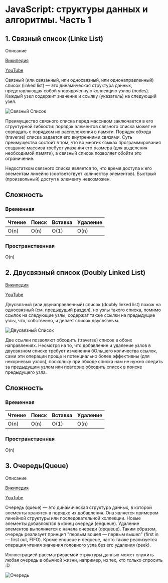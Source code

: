 # JavaScript: структуры данных и алгоритмы. Часть 1

## 1. Связный список (Linke List)

Описание

[Википедия](https://ru.wikipedia.org/wiki/%D0%A1%D0%B2%D1%8F%D0%B7%D0%BD%D1%8B%D0%B9_%D1%81%D0%BF%D0%B8%D1%81%D0%BE%D0%BA)

[YouTube](https://www.youtube.com/watch?v=C9FK1pHLnhI&list=PLQOaTSbfxUtAIipl4136nwb4ISyFk8oI4)

Связный (или связанный, или односвязный, или однонаправленный) список (linked list) — это динамическая структура данных, представляющая собой упорядоченную коллекцию узлов (nodes). Каждый узел содержит значение и ссылку (указатель) на следующий узел.

![Связный Список](https://habrastorage.org/r/w1560/webt/dz/-b/yf/dz-byfpa6h_clxc6thkrojlrdli.png)

Преимущество связного списка перед массивом заключается в его структурной гибкости: порядок элементов связного списка может не совпадать с порядком их расположения в памяти. Порядок обхода (traverse) списка задается его внутренними связями. Суть преимущества состоит в том, что во многих языках программирования создание массива требует указания его размера (для выделения необходимой памяти), а связный список позволяет обойти это ограничение.


Недостатком связного списка является то, что время доступа к его элементам линейно (соответствует количеству элементов). Быстрый (произвольный) доступ к элементу невозможен.


## Сложность

### Временная

|Чтение|Поиск|Вставка|Удаление|
|------|-----|-------|--------|
|O(n)  |O(n) |O(1)   |O(n)    |

### Пространственная

O(n)

## 2. Двусвязный список (Doubly Linked List)

[Википедия](https://ru.wikipedia.org/wiki/%D0%A1%D0%B2%D1%8F%D0%B7%D0%BD%D1%8B%D0%B9_%D1%81%D0%BF%D0%B8%D1%81%D0%BE%D0%BA#%D0%94%D0%B2%D1%83%D1%81%D0%B2%D1%8F%D0%B7%D0%BD%D1%8B%D0%B9_%D1%81%D0%BF%D0%B8%D1%81%D0%BE%D0%BA_(%D0%B4%D0%B2%D1%83%D0%BD%D0%B0%D0%BF%D1%80%D0%B0%D0%B2%D0%BB%D0%B5%D0%BD%D0%BD%D1%8B%D0%B9_%D1%81%D0%B2%D1%8F%D0%B7%D0%BD%D1%8B%D0%B9_%D1%81%D0%BF%D0%B8%D1%81%D0%BE%D0%BA))

[YouTube](https://www.youtube.com/watch?v=lQ-lPjbb9Ew)

Двусвязный (или двунаправленный) список (doubly linked list) похож на односвязный (см. предыдущий раздел), но узлы такого списка, помимо ссылок на следующие узлы, содержат также ссылки на предыдущие узлы, что, собственно, и делает список двусвязным. 

![Двусвязный Список](https://habrastorage.org/r/w1560/webt/ci/rn/ow/cirnowhms_b5r1howkvgkw6kjte.png)

Две ссылки позволяют обходить (traverse) список в обоих направлениях. Несмотря на то, что добавление и удаление узлов в двусвязном списке требует изменения бОльшего количества ссылок, сами эти операции проще и потенциально более эффективны (для некорневых узлов), поскольку при обходе списка нам не нужно следить за предыдущим узлом или повторно обходить список в поиске предыдущего узла.

## Сложность

### Временная

|Чтение|Поиск|Вставка|Удаление|
|------|-----|-------|--------|
|O(n)  |O(n) |O(1)   |O(n)    |

### Пространственная

O(n)


## 3. Очередь(Queue)

Описание

[Википедия](https://ru.wikipedia.org/wiki/%D0%9E%D1%87%D0%B5%D1%80%D0%B5%D0%B4%D1%8C_(%D0%BF%D1%80%D0%BE%D0%B3%D1%80%D0%B0%D0%BC%D0%BC%D0%B8%D1%80%D0%BE%D0%B2%D0%B0%D0%BD%D0%B8%D0%B5))

[YouTube](https://www.youtube.com/watch?v=fmHyFTji-Lc)

Очередь (queue) — это динамическая структура данных, в которой элементы хранятся в порядке их добавления. Она является примером линейной структуры или последовательной коллекции. Новые элементы добавляются в конец очереди (enqueue). Удаление элементов выполняется с начала очереди (dequeue). Таким образом, очередь реализует принцип "первым вошел — первым вышел" (first in — first out, FIFO). Кроме enqueue и dequeue, часто также реализуется операция чтения значения головного узла без его удаления (peek).

Иллюстрацией рассматриваемой структуры данных может служить любая очередь в обычной жизни, например, из тех, кто только спросить :D

![Очередь](https://habrastorage.org/r/w1560/webt/xf/1d/ce/xf1dceeivz7ssa0hn0an5thknoa.png)

